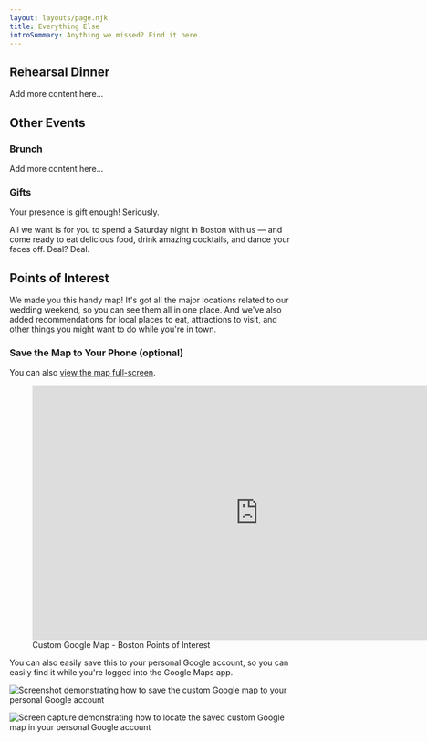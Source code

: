 ```yaml
---
layout: layouts/page.njk
title: Everything Else
introSummary: Anything we missed? Find it here.
---
```

## Rehearsal Dinner

Add more content here...

## Other Events

### Brunch

Add more content here...

### Gifts

Your presence is gift enough! Seriously. 

All we want is for you to spend a Saturday night in Boston with us — and come ready to eat delicious food, drink amazing cocktails, and dance your faces off. Deal? Deal.

## Points of Interest

We made you this handy map! It's got all the major locations related to our wedding weekend, so you can see them all in one place. And we've also added recommendations for local places to eat, attractions to visit, and other things you might want to do while you're in town.

### Save the Map to Your Phone (optional)

You can also [view the map full-screen](https://www.google.com/maps/d/viewer?mid=1YViXbcdejBdYPMC9Q-rSpbtDueOqHOS2&hl=en&usp=sharing).

<figure>
    <iframe src="https://www.google.com/maps/d/u/0/embed?mid=1YViXbcdejBdYPMC9Q-rSpbtDueOqHOS2" width="792" height="446" frameborder="0" style="border:0;" allowfullscreen=""></iframe>
    <figcaption>Custom Google Map - Boston Points of Interest</figcaption>
</figure>

You can also easily save this to your personal Google account, so you can easily find it while you're logged into the Google Maps app.

![Screenshot demonstrating how to save the custom Google map to your personal Google account](https://andrewandmeredith.com/images/map.png "Save the map to your Google account")

![Screen capture demonstrating how to locate the saved custom Google map in your personal Google account](https://andrewandmeredith.com/images/save-wedding-map-to-google-account.gif "Find the saved map in the Google Maps app")